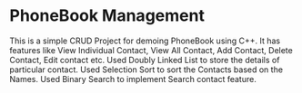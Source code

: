 # PhoneBook Management

This is a simple CRUD Project for demoing PhoneBook using C++.
It has features like View Individual Contact, View All Contact, Add Contact, Delete Contact, Edit contact etc.
Used Doubly Linked List to store the details of particular contact.
Used Selection Sort to sort the Contacts based on the Names.
Used Binary Search to implement Search contact feature.
